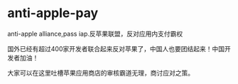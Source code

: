 # anti-apple-pay
anti-apple alliance,pass iap.反苹果联盟，反对应用内支付霸权

国外已经有超过400家开发者联合起来反对苹果了，中国人也要团结起来！中国开发者加油！

大家可以在这里吐槽苹果应用商店的审核霸道无理，商讨应对之策。
